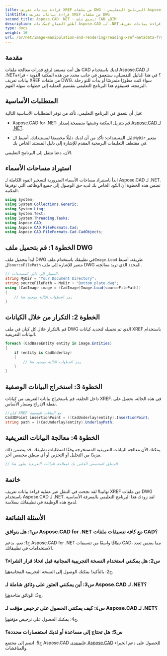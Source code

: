 ```yaml
---
title: قراءة بيانات تعريف XREF من ملفات DWG - البرنامج التعليمي Aspose.CAD
linktitle: قراءة بيانات تعريف XREF من ملفات DWG
second_title: Aspose.CAD .NET - تنسيق ملف CAD وBIM
description: أطلق العنان لإمكانات Aspose.CAD لـ .NET من خلال برنامجنا التعليمي خطوة بخطوة حول قراءة بيانات تعريف XREF من ملفات DWG.
type: docs
weight: 16
url: /ar/net/image-manipulation-and-rendering/reading-xref-metadata-from-dwg/
---
```

## مقدمة

هل أنت مستعد لرفع قدرات معالجة ملفات CAD لديك باستخدام Aspose.CAD لـ .NET؟ في هذا الدليل التفصيلي، سنتعمق في جانب محدد من هذه المكتبة القوية - قراءة بيانات تعريف XREF من ملفات DWG. سواء كنت مطورًا متمرسًا أو بدأت للتو رحلة البرمجة، فسيقوم هذا البرنامج التعليمي بتقسيم العملية إلى خطوات سهلة الفهم.

## المتطلبات الأساسية

قبل أن نتعمق في البرنامج التعليمي، تأكد من توفر المتطلبات الأساسية التالية:

-  Aspose.CAD for .NET: قم بتنزيل المكتبة وتثبيتها من[صفحة إصدار Aspose.CAD لـ .NET](https://releases.aspose.com/cad/net/).

-  دليل المستندات: تأكد من أن لديك دليلًا مخصصًا لمستنداتك. أضبط ال`MyDir` متغير في مقتطف التعليمات البرمجية المقدم للإشارة إلى دليل المستند الخاص بك.

الآن، دعنا ننتقل إلى البرنامج التعليمي.

## استيراد مساحات الأسماء

ابدأ باستيراد مساحات الأسماء الضرورية لتسخير القوة الكاملة لـ Aspose.CAD لـ .NET. تضمن هذه الخطوة أن الكود الخاص بك لديه حق الوصول إلى جميع الوظائف التي توفرها المكتبة.

```csharp
using System;
using System.Collections.Generic;
using System.Linq;
using System.Text;
using System.Threading.Tasks;
using Aspose.CAD;
using Aspose.CAD.FileFormats.Cad;
using Aspose.CAD.FileFormats.Cad.CadObjects;
```

## الخطوة 1: قم بتحميل ملف DWG

 ابدأ بتحميل ملف DWG في تطبيقك باستخدام ملف`Image.Load` طريقة. أضبط ال`sourceFilePath` متغير للإشارة إلى ملف DWG المحدد الذي تريد معالجته.

```csharp
// المسار إلى دليل المستندات.
string MyDir = "Your Document Directory";
string sourceFilePath = MyDir + "Bottom_plate.dwg";
using (CadImage image = (CadImage)Image.Load(sourceFilePath))
{
    // رمز الخطوات التالية موجود هنا
}
```

## الخطوة 2: التكرار من خلال الكيانات

قم بالتكرار خلال كل كيان في ملف DWG الذي تم تحميله لتحديد كيانات XREF باستخدام البيانات التعريفية.

```csharp
foreach (CadBaseEntity entity in image.Entities)
{
    if (entity is CadUnderlay)
    {
        // رمز الخطوات التالية موجود هنا
    }
}
```

## الخطوة 3: استخراج البيانات الوصفية

داخل الحلقة، قم باستخراج بيانات التعريف من كيانات XREF. في هذه الحالة، نحصل على نقطة الإدراج ومسار الأساس.

```csharp
//كيان XREF مع البيانات الوصفية
Cad3DPoint insertionPoint = ((CadUnderlay)entity).InsertionPoint;
string path = ((CadUnderlay)entity).UnderlayPath;
```

## الخطوة 4: معالجة البيانات التعريفية

يمكنك الآن معالجة البيانات التعريفية المستخرجة وفقًا لمتطلبات تطبيقك. قد يتضمن ذلك مزيدًا من التحليل أو التخزين أو أي منطق مخصص آخر.

```csharp
// المنطق المخصص الخاص بك لمعالجة البيانات التعريفية يظهر هنا
```

## خاتمة

تهانينا! لقد نجحت في التنقل عبر عملية قراءة بيانات تعريف XREF من ملفات DWG باستخدام Aspose.CAD لـ .NET. لقد زودك هذا البرنامج التعليمي بالمعرفة الأساسية لدمج هذه الوظيفة في تطبيقاتك بسلاسة.

## الأسئلة الشائعة

### س1: هل يتوافق Aspose.CAD for .NET مع كافة تنسيقات ملفات CAD؟

ج1: نعم، يدعم Aspose.CAD for .NET نطاقًا واسعًا من تنسيقات CAD، مما يضمن تعدد الاستخدامات في تطبيقاتك.

### س2: هل يمكنني استخدام النسخة التجريبية المجانية قبل اتخاذ قرار الشراء؟

 ج2: بالتأكيد! يمكنك الوصول إلى النسخة التجريبية المجانية[هنا](https://releases.aspose.com/).

### س3: أين يمكنني العثور على وثائق شاملة لـ Aspose.CAD لـ .NET؟

 ج3: الوثائق متاحة[هنا](https://reference.aspose.com/cad/net/).

### س٤: كيف يمكنني الحصول على ترخيص مؤقت لـ Aspose.CAD لـ .NET؟

 ج4: يمكنك الحصول على ترخيص مؤقت[هنا](https://purchase.aspose.com/temporary-license/).

### س5: هل تحتاج إلى مساعدة أو لديك استفسارات محددة؟

 ج5: انضم إلى مجتمع Aspose.CAD على[منتدى Aspose.CAD](https://forum.aspose.com/c/cad/19) للحصول على دعم الخبراء والمناقشات.